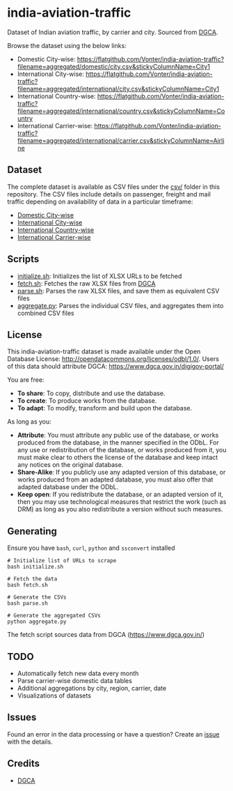 # india-aviation-traffic

Dataset of Indian aviation traffic, by carrier and city. Sourced from [DGCA](https://www.dgca.gov.in/).

Browse the dataset using the below links:
- Domestic City-wise: <https://flatgithub.com/Vonter/india-aviation-traffic?filename=aggregated/domestic/city.csv&stickyColumnName=City1>
- International City-wise: <https://flatgithub.com/Vonter/india-aviation-traffic?filename=aggregated/international/city.csv&stickyColumnName=City1>
- International Country-wise: <https://flatgithub.com/Vonter/india-aviation-traffic?filename=aggregated/international/country.csv&stickyColumnName=Country>
- International Carrier-wise: <https://flatgithub.com/Vonter/india-aviation-traffic?filename=aggregated/international/carrier.csv&stickyColumnName=Airline>

## Dataset

The complete dataset is available as CSV files under the [csv/](csv) folder in this repository. The CSV files include details on passenger, freight and mail traffic depending on availability of data in a particular timeframe:
- [Domestic City-wise](aggregated/domestic/city.csv?raw=1)
- [International City-wise](aggregated/international/city.csv?raw=1)
- [International Country-wise](aggregated/international/country.csv?raw=1)
- [International Carrier-wise](aggregated/international/carrier.csv?raw=1)

## Scripts

- [initialize.sh](initialize.sh): Initializes the list of XLSX URLs to be fetched
- [fetch.sh](fetch.sh): Fetches the raw XLSX files from [DGCA](https://www.dgca.gov.in/)
- [parse.sh](parse.sh): Parses the raw XLSX files, and save them as equivalent CSV files
- [aggregate.py](aggregate.py): Parses the individual CSV files, and aggregates them into combined CSV files

## License

This india-aviation-traffic dataset is made available under the Open Database License: http://opendatacommons.org/licenses/odbl/1.0/. 
Users of this data should attribute DGCA: https://www.dgca.gov.in/digigov-portal/

You are free:

* **To share**: To copy, distribute and use the database.
* **To create**: To produce works from the database.
* **To adapt**: To modify, transform and build upon the database.

As long as you:

* **Attribute**: You must attribute any public use of the database, or works produced from the database, in the manner specified in the ODbL. For any use or redistribution of the database, or works produced from it, you must make clear to others the license of the database and keep intact any notices on the original database.
* **Share-Alike**: If you publicly use any adapted version of this database, or works produced from an adapted database, you must also offer that adapted database under the ODbL.
* **Keep open**: If you redistribute the database, or an adapted version of it, then you may use technological measures that restrict the work (such as DRM) as long as you also redistribute a version without such measures.

## Generating

Ensure you have `bash`, `curl`, `python` and `ssconvert` installed

```
# Initialize list of URLs to scrape
bash initialize.sh

# Fetch the data
bash fetch.sh

# Generate the CSVs
bash parse.sh

# Generate the aggregated CSVs
python aggregate.py
```

The fetch script sources data from DGCA (https://www.dgca.gov.in/)

## TODO

- Automatically fetch new data every month
- Parse carrier-wise domestic data tables
- Additional aggregations by city, region, carrier, date
- Visualizations of datasets

## Issues

Found an error in the data processing or have a question? Create an [issue](https://github.com/Vonter/india-aviation-traffic/issues) with the details.

## Credits

- [DGCA](https://www.dgca.gov.in/)
